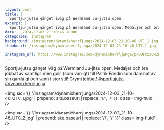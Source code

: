 ```yaml
---
layout: post
title: |
  Sportju-jutsu gänget iväg på Wermland Ju-jitsu open
excerpt: |
  Sportju-jutsu gänget iväg på Wermland Ju-jitsu open. Medaljer och bra jobbat av samtliga men guld (som vanligt) till Patrik Fondin som dammat av sin gamla gi och vann i stor stil! Grymt jobbat!  
date:   2024-12-03 21:10:46 +0000
categories: instagram
background: /instagram/dynamixherrljunga/2024-12-03_21-10-46_UTC_1.jpg
thumbnail: /instagram/dynamixherrljunga/2024-12-03_21-10-46_UTC_1.jpg

instagram_url: https://www.instagram.com/dynamixherrljunga/p/DDIXzJORZWG
---
```

Sportju-jutsu gänget iväg på Wermland Ju-jitsu open. Medaljer och bra jobbat av samtliga men guld (som vanligt) till Patrik Fondin som dammat av sin gamla gi och vann i stor stil! Grymt jobbat! [#sportjujutsu](https://www.instagram.com/explore/tags/sportjujutsu/) [#dynamixherrljunga](https://www.instagram.com/explore/tags/dynamixherrljunga/)



<img src='{{ '/instagram/dynamixherrljunga/2024-12-03_21-10-46_UTC_1.jpg' | prepend: site.baseurl | replace: '//', '/' }}' class='img-fluid' />


<img src='{{ '/instagram/dynamixherrljunga/2024-12-03_21-10-46_UTC_2.jpg' | prepend: site.baseurl | replace: '//', '/' }}' class='img-fluid' />
